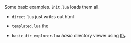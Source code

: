 Some basic examples. `init.lua` loads them all.

* `direct.lua` just writes out html

* `templated.lua` the 

* `basic_dir_explorer.lua`  *basic* directory viewer using 
  [lfs](https://keplerproject.github.io/luafilesystem/manual.html).
